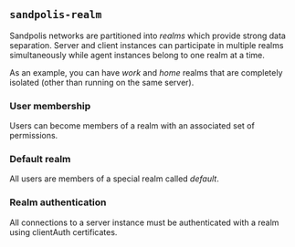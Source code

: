 ## `sandpolis-realm`

Sandpolis networks are partitioned into _realms_ which provide strong data
separation. Server and client instances can participate in multiple realms
simultaneously while agent instances belong to one realm at a time.

As an example, you can have _work_ and _home_ realms that are completely
isolated (other than running on the same server).

### User membership

Users can become members of a realm with an associated set of permissions.

### Default realm

All users are members of a special realm called _default_.

### Realm authentication

All connections to a server instance must be authenticated with a realm using
clientAuth certificates.
